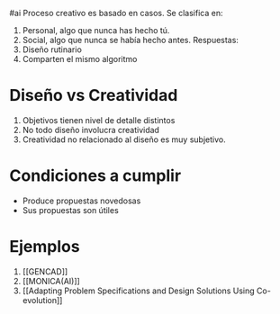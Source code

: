 #ai 
Proceso creativo es basado en casos.
Se clasifica en: 
1. Personal, algo que nunca has hecho tú.
2. Social, algo que nunca se había hecho antes. 
Respuestas:
1. Diseño rutinario 
2. Comparten el mismo algoritmo 
# Diseño vs Creatividad
1. Objetivos tienen nivel de detalle distintos
2. No todo diseño involucra creatividad
3. Creatividad no relacionado al diseño es muy subjetivo. 
# Condiciones a cumplir 
- Produce propuestas novedosas
- Sus propuestas son útiles
# Ejemplos 
1. [[GENCAD]]
2. [[MONICA(AI)]]
3. [[Adapting Problem Specifications and Design Solutions Using Co-evolution]]